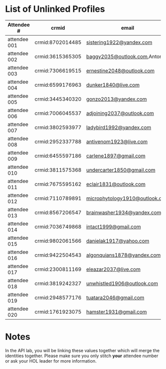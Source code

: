 # List of Unlinked Profiles

| Attendee #   | crmid            | email                          |
| ------------ | ---------------- | ------------------------------ |
| attendee 001	|	crmid:8702014485	|	sistering1922@yandex.com		|
| attendee 002	|	crmid:3615365305	|	baggy2035@outlook.com,Antonia	|
| attendee 003	|	crmid:7306619515	|	ernestine2048@outlook.com		|
| attendee 004	|	crmid:6599176963	|	dunker1840@live.com				|
| attendee 005	|	crmid:3445340320	|	gonzo2013@yandex.com			|
| attendee 006	|	crmid:7006045537	|	adjoining2037@outlook.com		|
| attendee 007	|	crmid:3802593977	|	ladybird1992@yandex.com			|
| attendee 008	|	crmid:2952337788	|	antivenom1923@live.com			|
| attendee 009	|	crmid:6455597186	|	carlene1897@gmail.com			|
| attendee 010	|	crmid:3811575368	|	undercarter1850@gmail.com		|
| attendee 011	|	crmid:7675595162	|	eclair1831@outlook.com			|
| attendee 012	|	crmid:7110789891	|	microphytology1910@outlook.com	|
| attendee 013	|	crmid:8567206547	|	brainwasher1934@yandex.com		|
| attendee 014	|	crmid:7036749868	|	intact1999@gmail.com			|
| attendee 015	|	crmid:9802061566	|	danielak1917@yahoo.com			|
| attendee 016	|	crmid:9422504543	|	algonquians1878@yandex.com		|
| attendee 017	|	crmid:2300811169	|	eleazar2037@live.com			|
| attendee 018	|	crmid:3819242327	|	unwhistled1906@outlook.com		|
| attendee 019	|	crmid:2948577176	|	tuatara2046@gmail.com			|
| attendee 020	|	crmid:1761923075	|	hamster1931@gmail.com			|


# Notes

In the API lab, you will be linking these values together which will merge the identities together.
Please make sure you only stitch **your** attendee number or ask your HOL leader for more information.

